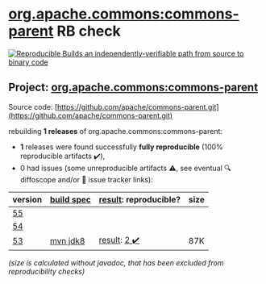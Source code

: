 [org.apache.commons:commons-parent](https://search.maven.org/artifact/org.apache.commons/commons-parent/) RB check
=======

[![Reproducible Builds](https://reproducible-builds.org/images/logos/rb.svg) an independently-verifiable path from source to binary code](https://reproducible-builds.org/)

## Project: [org.apache.commons:commons-parent](https://search.maven.org/artifact/org.apache.commons/commons-parent/)

Source code: [https://github.com/apache/commons-parent.git](https://github.com/apache/commons-parent.git)

rebuilding **1 releases** of org.apache.commons:commons-parent:
- **1** releases were found successfully **fully reproducible** (100% reproducible artifacts :heavy_check_mark:),
- 0 had issues (some unreproducible artifacts :warning:, see eventual :mag: diffoscope and/or :memo: issue tracker links):

| version | [build spec](/BUILDSPEC.md) | [result](https://reproducible-builds.org/docs/jvm/): reproducible? | size |
| -- | --------- | ------ | -- |
| [55](https://search.maven.org/artifact/org.apache.commons/commons-parent/55/pom) | | | |
| [54](https://search.maven.org/artifact/org.apache.commons/commons-parent/54/pom) | | | |
| [53](https://search.maven.org/artifact/org.apache.commons/commons-parent/53/pom) | [mvn jdk8](commons-parent-53.buildspec) | [result](commons-parent-53.buildinfo): [2 :heavy_check_mark: ](commons-parent-53.buildcompare) | 87K |

<i>(size is calculated without javadoc, that has been excluded from reproducibility checks)</i>
